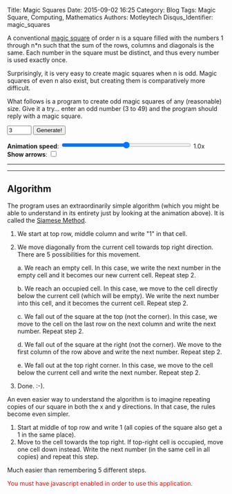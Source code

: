 Title: Magic Squares
Date: 2015-09-02 16:25
Category: Blog
Tags: Magic Square, Computing, Mathematics
Authors: Motleytech
Disqus_Identifier: magic_squares

A conventional [magic square](http://en.wikipedia.org/wiki/Magic_square) of order n is a square filled with the numbers 1 through n\*n such that the sum of the rows, columns and diagonals is the same. Each number in the square must be distinct, and thus every number is used exactly once.

Surprisingly, it is very easy to create magic squares when n is odd. Magic squares of even n also exist, but creating them is comparatively more difficult.

What follows is a program to create odd magic squares of any (reasonable) size. Give it a try... enter an odd number (3 to 49) and the program should reply with a magic square.

<script src="/js/magicSquare.js"></script>

<input id="sqsize" type="number" min="3" max="49" step="2" class="form-control" value="3" />
<button id="btngenerate" onclick="magicSquare.onGenerate()" class="btn btn-info" type="button">Generate!</button>
<span id="errorspan" class="label label-danger"></span>

**Animation speed**: <input id="aspeed" type="range" min="0" max="10" step="1" value="5" oninput="magicSquare.updateAnimSpeed()" style="width: 300px"/> <span id="viewspeed">1.0x</span><br />
**Show arrows**: <input id="ashow" type="checkbox" onchange="magicSquare.updateAnimShow()"/>


<hr />

<div id="magicsquare"></div>

<hr />

## Algorithm

The program uses an extraordinarily simple algorithm (which you might be able to understand in its entirety just by looking at the animation above). It is called the [Siamese Method](https://en.wikipedia.org/wiki/Siamese_method).

1. We start at top row, middle column and write "1" in that cell.
2. We move diagonally from the current cell towards top right direction. There are 5 possibilities for this movement.

    a. We reach an empty cell. In this case, we write the next number in the empty cell and it becomes our new current cell. Repeat step 2.

    b. We reach an occupied cell. In this case, we move to the cell directly below the current cell (which will be empty). We write the next number into this cell, and it becomes the current cell. Repeat step 2.

    c. We fall out of the square at the top (not the corner). In this case, we move to the cell on the last row on the next column and write the next number. Repeat step 2.

    d. We fall out of the square at the right (not the corner). We move to the first column of the row above and write the next number. Repeat step 2.

    e. We fall out at the top right corner. In this case, we move to the cell below the current cell and write the next number. Repeat step 2.

3. Done. :-).

An even easier way to understand the algorithm is to imagine repeating copies of our square in both the x and y directions. In that case, the rules become even simpler.

1. Start at middle of top row and write 1 (all copies of the square also get a 1 in the same place).
2. Move to the cell towards the top right. If top-right cell is occupied, move one cell down instead. Write the next number (in the same cell in all copies) and repeat this step.

Much easier than remembering 5 different steps.


<div style="position: fixed">
  <img class="arrows" id="greenarrowtopright" src="images/right-arrow-green.svg"
      style="transform: rotate(-45deg); display: none"
  />
</div>
<div style="position: fixed">
  <img class="arrows" id="greenarrowleft" src="images/right-arrow-green.svg"
      style="transform: rotate(180deg); display: none"
   />
</div>
<div style="position: fixed">
  <img class="arrows" id="greenarrowdown" src="images/right-arrow-green.svg"
      style="transform: rotate(90deg); display: none"
  />
</div>
<div style="position: fixed">
  <img class="arrows" id="redarrowleft" src="images/right-arrow-red.svg"
      style="transform: rotate(180deg); display: none"
  />
</div>
<div style="position: fixed">
  <img class="arrows" id="redarrowdown" src="images/right-arrow-red.svg"
      style="transform: rotate(90deg); display: none"
  />
</div>
<div style="position: fixed">
  <img class="arrows" id="redarrowtopright" src="images/right-arrow-red.svg"
      style="transform: rotate(-45deg); display: none"
  />
</div>
<div style="position: fixed">
  <img class="arrows" id="orangearrowtopright" src="images/right-arrow-orange.svg"
      style="transform: rotate(-45deg); display: none"
  />
</div>
<script>
  window.onload = function () { magicSquare.initialize() }
</script>
<noscript style="color:red">
  You must have javascript enabled in order to use this application.
</noscript>
